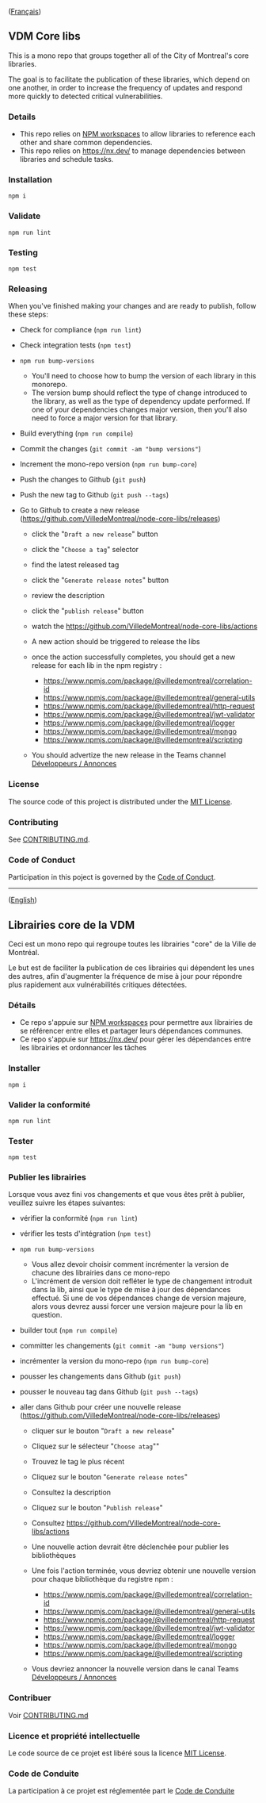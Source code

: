 ([Français](#french-version))

<a id='english-version' class='anchor' aria-hidden='true'/>

## VDM Core libs

This is a mono repo that groups together all of the City of Montreal's core libraries.

The goal is to facilitate the publication of these libraries, which depend on one another, in order to increase the frequency of updates and respond more quickly to detected critical vulnerabilities.

### Details

- This repo relies on [NPM workspaces](https://docs.npmjs.com/cli/v8/using-npm/workspaces) to allow libraries to reference each other and share common dependencies.
- This repo relies on https://nx.dev/ to manage dependencies between libraries and schedule tasks.

### Installation

```shell
npm i
```

### Validate

```shell
npm run lint
```

### Testing

```shell
npm test
```

### Releasing

When you've finished making your changes and are ready to publish, follow these steps:

- Check for compliance (`npm run lint`)
- Check integration tests (`npm test`)
- `npm run bump-versions`

    - You'll need to choose how to bump the version of each library in this monorepo.
    - The version bump should reflect the type of change introduced to the library, as well as the type of dependency update performed. 
      If one of your dependencies changes major version, then you'll also need to force a major version for that library.

- Build everything (`npm run compile`)
- Commit the changes (`git commit -am "bump versions"`)
- Increment the mono-repo version (`npm run bump-core`)
- Push the changes to Github (`git push`)
- Push the new tag to Github (`git push --tags`)
- Go to Github to create a new release (https://github.com/VilledeMontreal/node-core-libs/releases)
    - click the "`Draft a new release`" button
    - click the "`Choose a tag`" selector
    - find the latest released tag
    - click the "`Generate release notes`" button
    - review the description
    - click the "`publish release`" button
    - watch the https://github.com/VilledeMontreal/node-core-libs/actions
    - A new action should be triggered to release the libs
    - once the action successfully completes, you should get a new release for each lib in the npm registry :

        - https://www.npmjs.com/package/@villedemontreal/correlation-id
        - https://www.npmjs.com/package/@villedemontreal/general-utils
        - https://www.npmjs.com/package/@villedemontreal/http-request
        - https://www.npmjs.com/package/@villedemontreal/jwt-validator
        - https://www.npmjs.com/package/@villedemontreal/logger
        - https://www.npmjs.com/package/@villedemontreal/mongo
        - https://www.npmjs.com/package/@villedemontreal/scripting

    - You should advertize the new release in the Teams channel [Développeurs / Annonces](https://teams.microsoft.com/l/channel/19%3A9d04a2581b5f4f8d92922e40730da6e0%40thread.tacv2/%F0%9F%93%A3%20Annonces?groupId=4ea353ba-735e-4c17-b9f6-e41720d6d0e3&tenantId=9f15d2dc-8753-4f83-aac2-a58288d3a4bc)

### License

The source code of this project is distributed under the [MIT License](LICENSE).

### Contributing

See [CONTRIBUTING.md](CONTRIBUTING.md#english-version).

### Code of Conduct

Participation in this poject is governed by the [Code of Conduct](CODE_OF_CONDUCT.md).

______________________

([English](#english-version))

<a id='french-version' class='anchor' aria-hidden='true'/>

## Librairies core de la VDM

Ceci est un mono repo qui regroupe toutes les librairies "core" de la Ville de Montréal.

Le but est de faciliter la publication de ces librairies qui dépendent les unes des autres, 
afin d'augmenter la fréquence de mise à jour pour répondre plus rapidement aux vulnérabilités critiques détectées.

### Détails

- Ce repo s'appuie sur [NPM workspaces](https://docs.npmjs.com/cli/v8/using-npm/workspaces) pour permettre aux librairies de se référencer entre elles et partager leurs dépendances communes.  
- Ce repo s'appuie sur https://nx.dev/ pour gérer les dépendances entre les librairies et ordonnancer les tâches

### Installer

```shell
npm i
```

### Valider la conformité

```shell
npm run lint
```

### Tester

```shell
npm test
```

### Publier les librairies

Lorsque vous avez fini vos changements et que vous êtes prêt à publier, veuillez suivre les étapes suivantes:

- vérifier la conformité (`npm run lint`)
- vérifier les tests d'intégration (`npm test`)
- `npm run bump-versions`

    - Vous allez devoir choisir comment incrémenter la version de chacune des librairies dans ce mono-repo
    - L'incrément de version doit refléter le type de changement introduit dans la lib, ainsi que le type 
      de mise à jour des dépendances effectué. Si une de vos dépendances change de version majeure, 
      alors vous devrez aussi forcer une version majeure pour la lib en question.

- builder tout (`npm run compile`)
- committer les changements (`git commit -am "bump versions"`)
- incrémenter la version du mono-repo (`npm run bump-core`)
- pousser les changements dans Github (`git push`)
- pousser le nouveau tag dans Github (`git push --tags`)
- aller dans Github pour créer une nouvelle release (https://github.com/VilledeMontreal/node-core-libs/releases)

    - cliquer sur le bouton "`Draft a new release`"
    - Cliquez sur le sélecteur "`Choose atag`""
    - Trouvez le tag le plus récent
    - Cliquez sur le bouton "`Generate release notes`"
    - Consultez la description
    - Cliquez sur le bouton "`Publish release`"
    - Consultez https://github.com/VilledeMontreal/node-core-libs/actions
    - Une nouvelle action devrait être déclenchée pour publier les bibliothèques
    - Une fois l'action terminée, vous devriez obtenir une nouvelle version pour chaque bibliothèque du registre npm :

        - https://www.npmjs.com/package/@villedemontreal/correlation-id
        - https://www.npmjs.com/package/@villedemontreal/general-utils
        - https://www.npmjs.com/package/@villedemontreal/http-request
        - https://www.npmjs.com/package/@villedemontreal/jwt-validator
        - https://www.npmjs.com/package/@villedemontreal/logger
        - https://www.npmjs.com/package/@villedemontreal/mongo
        - https://www.npmjs.com/package/@villedemontreal/scripting

    - Vous devriez annoncer la nouvelle version dans le canal Teams [Développeurs / Annonces](https://teams.microsoft.com/l/channel/19%3A9d04a2581b5f4f8d92922e40730da6e0%40thread.tacv2/%F0%9F%93%A3%20Annonces?groupId=4ea353ba-735e-4c17-b9f6-e41720d6d0e3&tenantId=9f15d2dc-8753-4f83-aac2-a58288d3a4bc)

### Contribuer

Voir [CONTRIBUTING.md](CONTRIBUTING.md#french-version)

### Licence et propriété intellectuelle

Le code source de ce projet est libéré sous la licence [MIT License](LICENSE).

### Code de Conduite

La participation à ce projet est réglementée part le [Code de Conduite](CODE_OF_CONDUCT.md#french-version)
